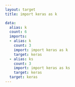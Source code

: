 ```yaml
---
layout: target
title: import keras as k

data:
  alias: k
  count: 6
  imports:
  - alias: k
    count: 3
    import: import keras as k
    target: keras
  - alias: ks
    count: 3
    import: import keras as ks
    target: keras
  target: keras
---
```


